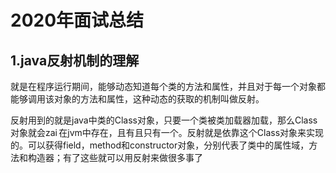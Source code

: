 # 2020年面试总结

## 1.java反射机制的理解

就是在程序运行期间，能够动态知道每个类的方法和属性，并且对于每一个对象都能够调用该对象的方法和属性，这种动态的获取的机制叫做反射。

反射用到的就是java中类的Class对象，只要一个类被类加载器加载，那么Class对象就会zai 在jvm中存在，且有且只有一个。反射就是依靠这个Class对象来实现的。可以获得field，method和constructor对象，分别代表了类中的属性域，方法和构造器；有了这些就可以用反射来做很多事了


